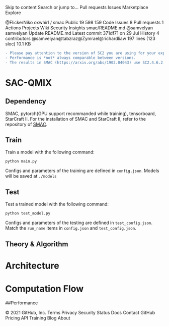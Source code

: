 Skip to content
Search or jump to…
Pull requests
Issues
Marketplace
Explore
 
@FlickerNiko 
oxwhirl
/
smac
Public
19
598
159
Code
Issues
8
Pull requests
1
Actions
Projects
Wiki
Security
Insights
smac/README.md
@samvelyan
samvelyan Update README.md
Latest commit 371df71 on 29 Jul
 History
 4 contributors
@samvelyan@tabzraz@Zymrael@richardliaw
197 lines (123 sloc)  10.1 KB
   
```diff
- Please pay attention to the version of SC2 you are using for your experiments. 
- Performance is *not* always comparable between versions. 
- The results in SMAC (https://arxiv.org/abs/1902.04043) use SC2.4.6.2.69232 not SC2.4.10.
```

# SAC-QMIX

## Dependency

SMAC, pytorch(GPU support recommanded while training), tensorboard, StarCraft II.
For the installation of SMAC and StarCraft II, refer to the repository of [SMAC](https://github.com/oxwhirl/smac).

## Train

Train a model with the following command:

```shell
python main.py
```

Configs and parameters of the training are defined in `config.json`. Models will be saved at `./models`

## Test

Test a trained model with the following command:

```shell
python test_model.py
```
Configs and parameters of the testing are defined in `test_config.json`. Match the `run_name` items in `config.json` and `test_config.json`.

## Theory & Algorithm

# Architecture

# Computation Flow

##Performance



© 2021 GitHub, Inc.
Terms
Privacy
Security
Status
Docs
Contact GitHub
Pricing
API
Training
Blog
About
